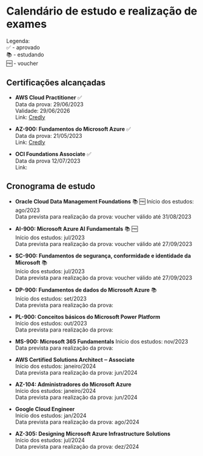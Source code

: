 # Calendário de estudo e realização de exames

Legenda:  
✅ - aprovado  
📚 - estudando  
🆓 - voucher

## Certificações alcançadas
- **AWS Cloud Practitioner** ✅  
Data da prova: 29/06/2023  
Validade: 29/06/2026  
Link: [Credly](https://www.credly.com/badges/07986551-e524-4d0e-b905-8407432526a8/public_url)

- **AZ-900: Fundamentos do Microsoft Azure** ✅  
Data da prova: 21/05/2023  
Link: [Credly](https://www.credly.com/earner/earned/badge/bfc8ea4f-435c-4c85-8424-bcfe2bf1bfd7)

- **OCI Foundations Associate** ✅    
Data da prova 12/07/2023  
Link: 

## Cronograma de estudo  
- **Oracle Cloud Data Management Foundations** 📚 🆓
Início dos estudos: ago/2023  
Data prevista para realização da prova: voucher válido até 31/08/2023  

- **AI-900: Microsoft Azure AI Fundamentals** 📚 🆓  
Início dos estudos: jul/2023    
Data prevista para realização da prova: voucher válido até 27/09/2023  

- **SC-900: Fundamentos de segurança, conformidade e identidade da Microsoft** 📚  
Início dos estudos: jul/2023    
Data prevista para realização da prova: voucher válido até 27/09/2023  

- **DP-900: Fundamentos de dados do Microsoft Azure** 📚  
Início dos estudos: set/2023    
Data prevista para realização da prova:   

- **PL-900: Conceitos básicos do Microsoft Power Platform**  
Início dos estudos: out/2023    
Data prevista para realização da prova: 

- **MS-900: Microsoft 365 Fundamentals**
Início dos estudos: nov/2023    
Data prevista para realização da prova:    
  
- **AWS Certified Solutions Architect ‒ Associate**  
Início dos estudos: janeiro/2024  
Data prevista para realização da prova: jun/2024  

- **AZ-104: Administradores do Microsoft Azure**  
Início dos estudos:  janeiro/2024  
Data prevista para realização da prova: jun/2024  

- **Google Cloud Engineer**  
Início dos estudos: jan/2024  
Data prevista para realização da prova: ago/2024

- **AZ-305: Designing Microsoft Azure Infrastructure Solutions**  
Início dos estudos:  jul/2024  
Data prevista para realização da prova: dez/2024  


